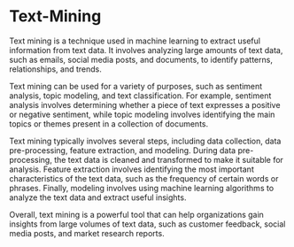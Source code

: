 # Text-Mining

Text mining is a technique used in machine learning to extract useful information from text data. It involves analyzing large amounts of text data, such as emails, social media posts, and documents, to identify patterns, relationships, and trends.

Text mining can be used for a variety of purposes, such as sentiment analysis, topic modeling, and text classification. For example, sentiment analysis involves determining whether a piece of text expresses a positive or negative sentiment, while topic modeling involves identifying the main topics or themes present in a collection of documents.

Text mining typically involves several steps, including data collection, data pre-processing, feature extraction, and modeling. During data pre-processing, the text data is cleaned and transformed to make it suitable for analysis. Feature extraction involves identifying the most important characteristics of the text data, such as the frequency of certain words or phrases. Finally, modeling involves using machine learning algorithms to analyze the text data and extract useful insights.

Overall, text mining is a powerful tool that can help organizations gain insights from large volumes of text data, such as customer feedback, social media posts, and market research reports.
